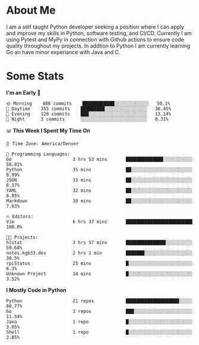 # About Me
  I am a self taught Python developer seeking a position where I can apply and improve my skills in Python, software testing, and CI/CD. Currently I am using Pytest and MyPy in connection with Github actions to ensure code quality throughout my projects. In addtion to Python I am currently learning Go an have minor experiance with Java and C.
  
 # Some Stats
  
<!--START_SECTION:waka-->
**I'm an Early 🐤** 

```text
🌞 Morning    488 commits    ████████████░░░░░░░░░░░░░   50.1% 
🌆 Daytime    355 commits    █████████░░░░░░░░░░░░░░░░   36.45% 
🌃 Evening    128 commits    ███░░░░░░░░░░░░░░░░░░░░░░   13.14% 
🌙 Night      3 commits      ░░░░░░░░░░░░░░░░░░░░░░░░░   0.31%

```


📊 **This Week I Spent My Time On** 

```text
⌚︎ Time Zone: America/Denver

💬 Programming Languages: 
Go                       3 hrs 53 mins       ██████████████░░░░░░░░░░░   58.81% 
Python                   35 mins             ██░░░░░░░░░░░░░░░░░░░░░░░   8.99% 
JSON                     33 mins             ██░░░░░░░░░░░░░░░░░░░░░░░   8.37% 
YAML                     32 mins             ██░░░░░░░░░░░░░░░░░░░░░░░   8.05% 
Markdown                 30 mins             ██░░░░░░░░░░░░░░░░░░░░░░░   7.63%

🔥 Editors: 
Vim                      6 hrs 37 mins       █████████████████████████   100.0%

🐱‍💻 Projects: 
hlstat                   3 hrs 57 mins       ███████████████░░░░░░░░░░   59.68% 
notes.kgb33.dev          2 hrs 1 min         ███████░░░░░░░░░░░░░░░░░░   30.5% 
rpiStatus                25 mins             █░░░░░░░░░░░░░░░░░░░░░░░░   6.3% 
Unknown Project          14 mins             █░░░░░░░░░░░░░░░░░░░░░░░░   3.52%

```

**I Mostly Code in Python** 

```text
Python                   21 repos            ████████████████████░░░░░   80.77% 
Go                       3 repos             ███░░░░░░░░░░░░░░░░░░░░░░   11.54% 
Java                     1 repo              █░░░░░░░░░░░░░░░░░░░░░░░░   3.85% 
Shell                    1 repo              █░░░░░░░░░░░░░░░░░░░░░░░░   3.85%

```



<!--END_SECTION:waka-->
